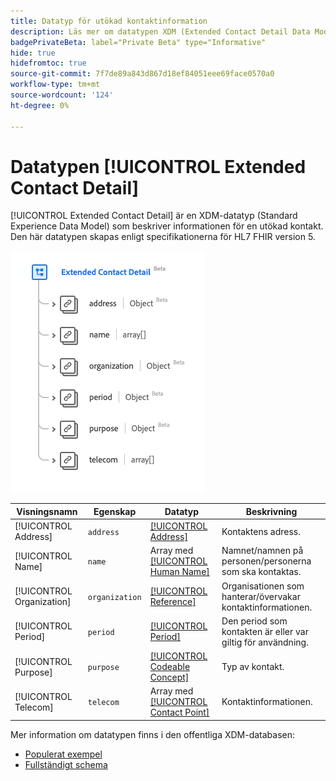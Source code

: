 ```yaml
---
title: Datatyp för utökad kontaktinformation
description: Läs mer om datatypen XDM (Extended Contact Detail Data Model).
badgePrivateBeta: label="Private Beta" type="Informative"
hide: true
hidefromtoc: true
source-git-commit: 7f7de89a843d867d18ef84051eee69face0570a0
workflow-type: tm+mt
source-wordcount: '124'
ht-degree: 0%

---
```


# Datatypen [!UICONTROL Extended Contact Detail]

[!UICONTROL Extended Contact Detail] är en XDM-datatyp (Standard Experience Data Model) som beskriver informationen för en utökad kontakt. Den här datatypen skapas enligt specifikationerna för HL7 FHIR version 5.

![Struktur för datatypen Utökad kontaktinformation](../../images/data-types/healthcare/extended-contact-detail.png)

| Visningsnamn | Egenskap | Datatyp | Beskrivning |
| --- | --- | --- | --- |
| [!UICONTROL Address] | `address` | [[!UICONTROL Address]](../healthcare/address.md) | Kontaktens adress. |
| [!UICONTROL Name] | `name` | Array med [[!UICONTROL Human Name]](../healthcare/human-name.md) | Namnet/namnen på personen/personerna som ska kontaktas. |
| [!UICONTROL Organization] | `organization` | [[!UICONTROL Reference]](../healthcare/reference.md) | Organisationen som hanterar/övervakar kontaktinformationen. |
| [!UICONTROL Period] | `period` | [[!UICONTROL Period]](../healthcare/period.md) | Den period som kontakten är eller var giltig för användning. |
| [!UICONTROL Purpose] | `purpose` | [[!UICONTROL Codeable Concept]](../healthcare/codeable-concept.md) | Typ av kontakt. |
| [!UICONTROL Telecom] | `telecom` | Array med [[!UICONTROL Contact Point]](../healthcare/contact-point.md) | Kontaktinformationen. |

Mer information om datatypen finns i den offentliga XDM-databasen:

* [Populerat exempel](https://github.com/adobe/xdm/blob/master/extensions/industry/healthcare/fhir/datatypes/extendedcontactdetail.example.1.json)
* [Fullständigt schema](https://github.com/adobe/xdm/blob/master/extensions/industry/healthcare/fhir/datatypes/extendedcontactdetail.schema.json)
